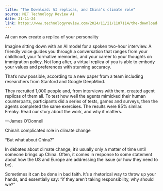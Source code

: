 ```yaml
---
title: "The Download: AI replicas, and China’s climate role"
source: MIT Technology Review AI
date: 21-11-24
link: https://www.technologyreview.com/2024/11/21/1107114/the-download-ai-replicas-china-climate-role/
---
```


AI can now create a replica of your personality

Imagine sitting down with an AI model for a spoken two-hour interview. A friendly voice guides you through a conversation that ranges from your childhood, your formative memories, and your career to your thoughts on immigration policy. Not long after, a virtual replica of you is able to embody your values and preferences with stunning accuracy.

That’s now possible, according to a new paper from a team including researchers from Stanford and Google DeepMind.

They recruited 1,000 people and, from interviews with them, created agent replicas of them all. To test how well the agents mimicked their human counterparts, participants did a series of tests, games and surveys, then the agents completed the same exercises. The results were 85% similar. Freaky. Read our story about the work, and why it matters.

—James O’Donnell

China’s complicated role in climate change

“But what about China?”

In debates about climate change, it’s usually only a matter of time until someone brings up China. Often, it comes in response to some statement about how the US and Europe are addressing the issue (or how they need to be).

Sometimes it can be done in bad faith. It’s a rhetorical way to throw up your hands, and essentially say: “if they aren’t taking responsibility, why should we?”
